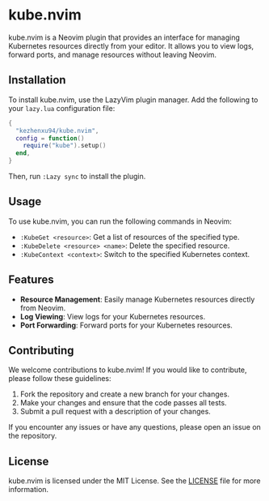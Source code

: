 # kube.nvim

kube.nvim is a Neovim plugin that provides an interface for managing Kubernetes resources directly from your editor. It allows you to view logs, forward ports, and manage resources without leaving Neovim.

## Installation

To install kube.nvim, use the LazyVim plugin manager. Add the following to your `lazy.lua` configuration file:

```lua
{
  "kezhenxu94/kube.nvim",
  config = function()
    require("kube").setup()
  end,
}
```

Then, run `:Lazy sync` to install the plugin.

## Usage

To use kube.nvim, you can run the following commands in Neovim:

- `:KubeGet <resource>`: Get a list of resources of the specified type.
- `:KubeDelete <resource> <name>`: Delete the specified resource.
- `:KubeContext <context>`: Switch to the specified Kubernetes context.

## Features

- **Resource Management**: Easily manage Kubernetes resources directly from Neovim.
- **Log Viewing**: View logs for your Kubernetes resources.
- **Port Forwarding**: Forward ports for your Kubernetes resources.

## Contributing

We welcome contributions to kube.nvim! If you would like to contribute, please follow these guidelines:

1. Fork the repository and create a new branch for your changes.
2. Make your changes and ensure that the code passes all tests.
3. Submit a pull request with a description of your changes.

If you encounter any issues or have any questions, please open an issue on the repository.

## License

kube.nvim is licensed under the MIT License. See the [LICENSE](LICENSE) file for more information.
